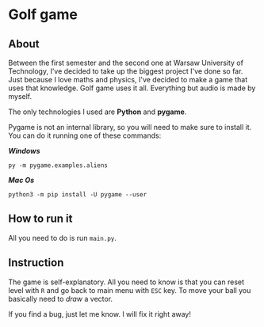 # Golf game

## About

Between the first semester and the second one at Warsaw University of Technology, I've decided to take up the biggest 
project I've done so far. Just because I love maths and physics, I've decided to make a game that uses
that knowledge. Golf game uses it all. Everything but audio is made by myself.

The only technologies I used are **Python** and **pygame**.

Pygame is not an internal library, so you will need to make sure to install it. You can do it running one of these
commands:

**_Windows_**

`py -m pygame.examples.aliens`

**_Mac Os_**

`python3 -m pip install -U pygame --user`

## How to run it

All you need to do is run `main.py`.

## Instruction

The game is self-explanatory. All you need to know is that you can reset level with `R` and go back to main menu with 
`ESC` key. To move your ball you basically need to _draw_ a vector.

If you find a bug, just let me know. I will fix it right away! 